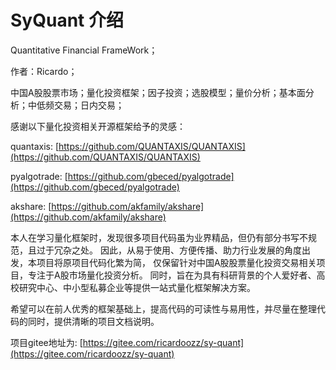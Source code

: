 # SyQuant 介绍

Quantitative Financial FrameWork；

作者：Ricardo；

中国A股股票市场；量化投资框架；因子投资；选股模型；量价分析；基本面分析；中低频交易；日内交易；

感谢以下量化投资相关开源框架给予的灵感：

quantaxis: [https://github.com/QUANTAXIS/QUANTAXIS](https://github.com/QUANTAXIS/QUANTAXIS) 

pyalgotrade: [https://github.com/gbeced/pyalgotrade](https://github.com/gbeced/pyalgotrade)

akshare: [https://github.com/akfamily/akshare](https://github.com/akfamily/akshare)


本人在学习量化框架时，发现很多项目代码虽为业界精品，但仍有部分书写不规范，且过于冗杂之处。 
因此，从易于使用、方便传播、助力行业发展的角度出发，本项目将原项目代码化繁为简， 仅保留针对中国A股股票量化投资交易相关项目，专注于A股市场量化投资分析。 
同时，旨在为具有科研背景的个人爱好者、高校研究中心、中小型私募企业等提供一站式量化框架解决方案。

希望可以在前人优秀的框架基础上，提高代码的可读性与易用性，并尽量在整理代码的同时，提供清晰的项目文档说明。

项目gitee地址为: [https://gitee.com/ricardoozz/sy-quant](https://gitee.com/ricardoozz/sy-quant)